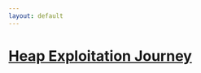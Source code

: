 ```yaml
---
layout: default
---
```


# **[Heap Exploitation Journey](posts/heap_exploitation/heap_exploitation_journey_part1.md)** 
